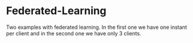 # Federated-Learning
Two examples with federated learning. In the first one we have one instant per client and in the second one we have only 3 clients. 
